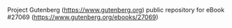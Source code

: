 Project Gutenberg (https://www.gutenberg.org) public repository for eBook #27069 (https://www.gutenberg.org/ebooks/27069)
